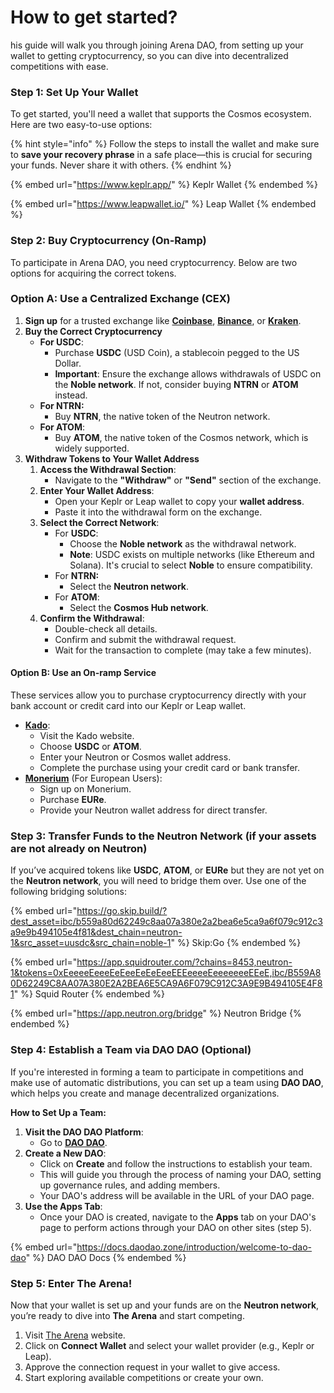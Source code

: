 # How to get started?

his guide will walk you through joining Arena DAO, from setting up your wallet to getting cryptocurrency, so you can dive into decentralized competitions with ease.

### Step 1: Set Up Your Wallet

To get started, you'll need a wallet that supports the Cosmos ecosystem. Here are two easy-to-use options:

{% hint style="info" %}
Follow the steps to install the wallet and make sure to **save your recovery phrase** in a safe place—this is crucial for securing your funds. Never share it with others.
{% endhint %}

{% embed url="https://www.keplr.app/" %}
Keplr Wallet
{% endembed %}

{% embed url="https://www.leapwallet.io/" %}
Leap Wallet
{% endembed %}

### Step 2: Buy Cryptocurrency (On-Ramp)

To participate in Arena DAO, you need cryptocurrency. Below are two options for acquiring the correct tokens.

### Option A: Use a Centralized Exchange (CEX)

1. **Sign up** for a trusted exchange like [**Coinbase**](https://www.coinbase.com/), [**Binance**](https://www.binance.com/), or [**Kraken**](https://www.kraken.com/).
2. **Buy the Correct Cryptocurrency**
   * **For USDC**:
     * Purchase **USDC** (USD Coin), a stablecoin pegged to the US Dollar.
     * **Important**: Ensure the exchange allows withdrawals of USDC on the **Noble network**. If not, consider buying **NTRN** or **ATOM** instead.
   * **For NTRN:**
     * Buy **NTRN**, the native token of the Neutron network.
   * **For ATOM**:
     * Buy **ATOM**, the native token of the Cosmos network, which is widely supported.
3. **Withdraw Tokens to Your Wallet Address**
   1. **Access the Withdrawal Section**:
      * Navigate to the **"Withdraw"** or **"Send"** section of the exchange.
   2. **Enter Your Wallet Address**:
      * Open your Keplr or Leap wallet to copy your **wallet address**.
      * Paste it into the withdrawal form on the exchange.
   3. **Select the Correct Network**:
      * For **USDC**:
        * Choose the **Noble network** as the withdrawal network.
        * **Note**: USDC exists on multiple networks (like Ethereum and Solana). It's crucial to select **Noble** to ensure compatibility.
      * For **NTRN:**
        * Select the **Neutron network**.
      * For **ATOM**:
        * Select the **Cosmos Hub network**.
   4. **Confirm the Withdrawal**:
      * Double-check all details.
      * Confirm and submit the withdrawal request.
      * Wait for the transaction to complete (may take a few minutes).

#### Option B: Use an On-ramp Service

These services allow you to purchase cryptocurrency directly with your bank account or credit card into our Keplr or Leap wallet.

* [**Kado**](https://www.kado.money/):
  * Visit the Kado website.
  * Choose **USDC** or **ATOM**.
  * Enter your Neutron or Cosmos wallet address.
  * Complete the purchase using your credit card or bank transfer.
* [**Monerium**](https://monerium.com/) (For European Users):
  * Sign up on Monerium.
  * Purchase **EURe**.
  * Provide your Neutron wallet address for direct transfer.

### Step 3: Transfer Funds to the Neutron Network (if your assets are not already on Neutron)

If you’ve acquired tokens like **USDC**, **ATOM**, or **EURe** but they are not yet on the **Neutron network**, you will need to bridge them over. Use one of the following bridging solutions:

{% embed url="https://go.skip.build/?dest_asset=ibc/b559a80d62249c8aa07a380e2a2bea6e5ca9a6f079c912c3a9e9b494105e4f81&dest_chain=neutron-1&src_asset=uusdc&src_chain=noble-1" %}
Skip:Go
{% endembed %}

{% embed url="https://app.squidrouter.com/?chains=8453,neutron-1&tokens=0xEeeeeEeeeEeEeeEeEeEeeEEEeeeeEeeeeeeeEEeE,ibc/B559A80D62249C8AA07A380E2A2BEA6E5CA9A6F079C912C3A9E9B494105E4F81" %}
Squid Router
{% endembed %}

{% embed url="https://app.neutron.org/bridge" %}
Neutron Bridge
{% endembed %}

### Step 4: Establish a Team via DAO DAO (Optional)

If you're interested in forming a team to participate in competitions and make use of automatic distributions, you can set up a team using **DAO DAO**, which helps you create and manage decentralized organizations.

**How to Set Up a Team:**

1. **Visit the DAO DAO Platform**:
   * Go to [**DAO DAO**](https://daodao.zone/).
2. **Create a New DAO**:
   * Click on **Create** and follow the instructions to establish your team.
   * This will guide you through the process of naming your DAO, setting up governance rules, and adding members.
   * Your DAO's address will be available in the URL of your DAO page.
3. **Use the Apps Tab**:
   * Once your DAO is created, navigate to the **Apps** tab on your DAO's page to perform actions through your DAO on other sites (step 5).

{% embed url="https://docs.daodao.zone/introduction/welcome-to-dao-dao" %}
DAO DAO Docs
{% endembed %}

### Step 5: Enter The Arena!

Now that your wallet is set up and your funds are on the **Neutron network**, you’re ready to dive into **The Arena** and start competing.

1. Visit [The Arena](https://arenadao.org) website.
2. Click on **Connect Wallet** and select your wallet provider (e.g., Keplr or Leap).
3. Approve the connection request in your wallet to give access.
4. Start exploring available competitions or create your own.
